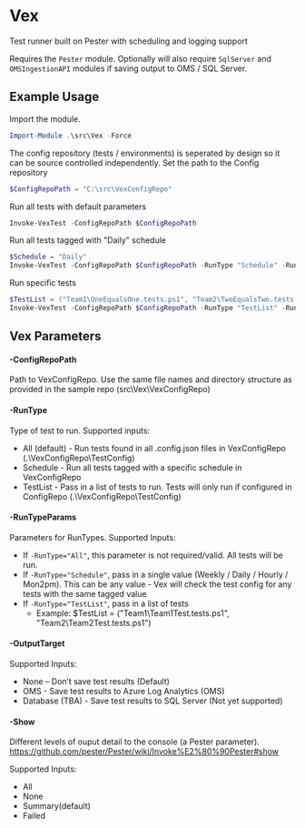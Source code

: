 # Vex
Test runner built on Pester with scheduling and logging support

Requires the `Pester` module. Optionally will also require `SqlServer` and `OMSIngestionAPI` modules if saving output to OMS / SQL Server.

## Example Usage

Import the module.

```powershell
Import-Module .\src\Vex -Force
```

The config repository (tests / environments) is seperated by design so it can be source controlled independently. Set the path to the Config repository
```powershell
$ConfigRepoPath = "C:\src\VexConfigRepo"
```

Run all tests with default parameters
```powershell
Invoke-VexTest -ConfigRepoPath $ConfigRepoPath
```

Run all tests tagged with "Daily" schedule
```powershell
$Schedule = "Daily"
Invoke-VexTest -ConfigRepoPath $ConfigRepoPath -RunType "Schedule" -RunTypeParams $Schedule -OutputTarget "None" -Show All
```

Run specific tests
```powershell
$TestList = ("Team1\OneEqualsOne.tests.ps1", "Team2\TwoEqualsTwo.tests.ps1")
Invoke-VexTest -ConfigRepoPath $ConfigRepoPath -RunType "TestList" -RunTypeParams $TestList -Show All
```
## Vex Parameters

#### -ConfigRepoPath
Path to VexConfigRepo. Use the same file names and directory structure as provided in the sample repo (src\Vex\VexConfigRepo)

#### -RunType
Type of test to run. Supported inputs:

- All (default) - Run tests found in all .config.json files in VexConfigRepo (.\VexConfigRepo\TestConfig)
- Schedule - Run all tests tagged with a specific schedule in VexConfigRepo
- TestList - Pass in a list of tests to run. Tests will only run if configured in ConfigRepo (.\VexConfigRepo\TestConfig)


#### -RunTypeParams
Parameters for RunTypes. Supported Inputs:
- If `-RunType="All"`, this parameter is not required/valid. All tests will be run.
- If `-RunType="Schedule"`, pass in a single value (Weekly / Daily / Hourly / Mon2pm). This can be any value - Vex will check the test config for any tests with the same tagged value
- If `-RunType="TestList"`, pass in a list of tests
	 - Example: $TestList = ("Team1\Team1Test.tests.ps1", "Team2\Team2Test.tests.ps1")
	
	
#### -OutputTarget
Supported Inputs:
- None – Don’t save test results (Default)
- OMS - Save test results to Azure Log Analytics (OMS)
- Database (TBA) - Save test results to SQL Server (Not yet supported)

#### -Show
Different levels of ouput detail to the console (a Pester parameter).
https://github.com/pester/Pester/wiki/Invoke%E2%80%90Pester#show

Supported Inputs:
- All
- None
- Summary(default)
- Failed




